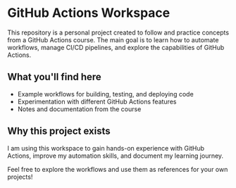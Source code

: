 # GitHub Actions Workspace

This repository is a personal project created to follow and practice concepts from a GitHub Actions course. The main goal is to learn how to automate workflows, manage CI/CD pipelines, and explore the capabilities of GitHub Actions.

## What you'll find here

- Example workflows for building, testing, and deploying code
- Experimentation with different GitHub Actions features
- Notes and documentation from the course

## Why this project exists

I am using this workspace to gain hands-on experience with GitHub Actions, improve my automation skills, and document my learning journey.

Feel free to explore the workflows and use them as references for your own projects!